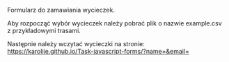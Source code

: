 Formularz do zamawiania wycieczek.

Aby rozpocząć wybór wycieczek należy pobrać plik o nazwie example.csv z przykładowymi trasami.

Następnie należy wczytać wycieczki na stronie:
https://karolije.github.io/Task-javascript-forms/?name=&email=
